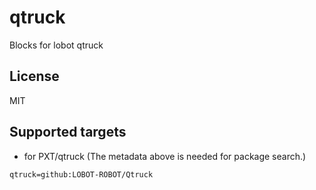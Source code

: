 # qtruck

Blocks for lobot qtruck

## License

MIT

## Supported targets

* for PXT/qtruck
(The metadata above is needed for package search.)

```package
qtruck=github:LOBOT-ROBOT/Qtruck
```

